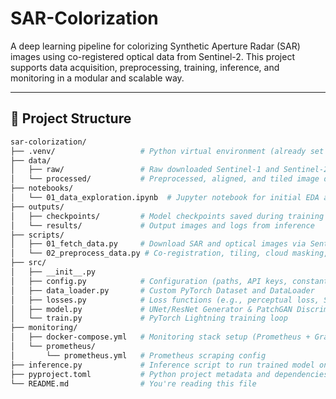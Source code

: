 # SAR-Colorization

A deep learning pipeline for colorizing Synthetic Aperture Radar (SAR) images using co-registered optical data from Sentinel-2. This project supports data acquisition, preprocessing, training, inference, and monitoring in a modular and scalable way.

---

## 📁 Project Structure

```bash
sar-colorization/
├── .venv/                   # Python virtual environment (already set up with uv)
├── data/
│   ├── raw/                 # Raw downloaded Sentinel-1 and Sentinel-2 images
│   └── processed/           # Preprocessed, aligned, and tiled image data
├── notebooks/
│   └── 01_data_exploration.ipynb  # Jupyter notebook for initial EDA and visualization
├── outputs/
│   ├── checkpoints/         # Model checkpoints saved during training
│   └── results/             # Output images and logs from inference
├── scripts/
│   ├── 01_fetch_data.py     # Download SAR and optical images via Sentinel Hub API
│   └── 02_preprocess_data.py # Co-registration, tiling, cloud masking, etc.
├── src/
│   ├── __init__.py
│   ├── config.py            # Configuration (paths, API keys, constants)
│   ├── data_loader.py       # Custom PyTorch Dataset and DataLoader
│   ├── losses.py            # Loss functions (e.g., perceptual loss, SSIM)
│   ├── model.py             # UNet/ResNet Generator & PatchGAN Discriminator
│   └── train.py             # PyTorch Lightning training loop
├── monitoring/
│   ├── docker-compose.yml   # Monitoring stack setup (Prometheus + Grafana)
│   └── prometheus/
│       └── prometheus.yml   # Prometheus scraping config
├── inference.py             # Inference script to run trained model on new SAR data
├── pyproject.toml           # Python project metadata and dependencies
└── README.md                # You're reading this file
